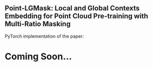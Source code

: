 
## Point-LGMask: Local and Global Contexts Embedding for Point Cloud Pre-training with Multi-Ratio Masking

PyTorch implementation of the paper:

# Coming Soon...
